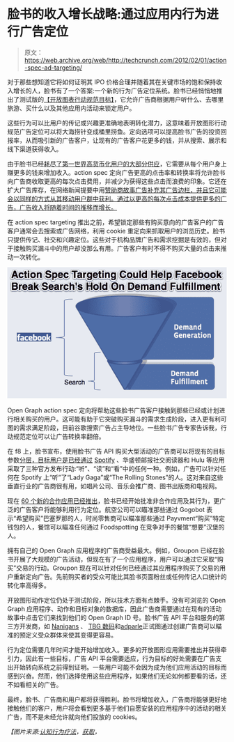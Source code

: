 # 脸书的收入增长战略:通过应用内行为进行广告定位

> 原文：<https://web.archive.org/web/http://techcrunch.com/2012/02/01/action-spec-ad-targeting/>

对于那些想知道它将如何证明其 IPO 价格合理并随着其在关键市场的饱和保持收入增长的人，脸书有了一个答案:一个新的行为广告定位系统。脸书已经悄悄地推出了测试版的[【开放图表行动规范目标】](https://web.archive.org/web/20230404151646/http://developers.facebook.com/docs/reference/ads-api/start-action-specs/)，它允许广告商根据用户听什么、去哪里旅游、买什么以及其他应用内活动来锁定用户。

这些行为可以比用户的传记或兴趣更准确地表明转化潜力，这意味着开放图形行动规范广告定位可以将大海捞针变成桶里捞鱼。定向选项可以提高脸书广告的投资回报率，从而吸引新的广告客户，让现有的广告客户花更多的钱，并从搜索、展示和线下渠道获得收入。

由于脸书已经[耗尽了第一世界高货币化用户的大部分供应](https://web.archive.org/web/20230404151646/https://techcrunch.com/2011/12/29/2011facebookmarketsaturationus/)，它需要从每个用户身上赚更多的钱来增加收入。action spec 定向广告更高的点击率和转换率将允许脸书向广告商收取更高的每次点击费用，并减少为获得这些点击而浪费的印象。它还在扩大广告库存，在网络新闻提要中用[赞助商故事广告补充其广告边栏，并且它可能会以同样的方式从其移动用户群中获利。通过以更高的每次点击成本提供更多的广告，广告收入将随着时间的推移而增长。](https://web.archive.org/web/20230404151646/https://techcrunch.com/2012/01/10/featured-news-feed-ads/)

在 action spec targeting 推出之前，希望锁定那些有购买意向的广告客户的广告客户通常会去搜索或广告网络，利用 cookie 重定向来抓取用户的浏览历史。脸书只提供传记、社交和兴趣定位。这些对于机构品牌广告和需求挖掘是有效的，但对于接触购买漏斗中的用户却没那么有用。广告客户有时不得不购买大量的点击来推动一次转化。

![](img/ab25f000a462debc009291170d308254.png "Facebook Ads Purchase Funnel")

Open Graph action spec 定向将帮助这些脸书广告客户接触到那些已经或计划进行相关购买的用户。这可能有助于它突破购买漏斗的需求生成阶段，进入更有利可图的需求满足阶段，目前谷歌搜索广告占主导地位。一些脸书广告专家告诉我，行动规范定位可以让广告转换率翻倍。

在 f8 上，脸书宣布，使用脸书广告 API 购买大型活动的广告商可以将现有的目标参数[分层，目标用户是已经通过](https://web.archive.org/web/20230404151646/http://www.insidefacebook.com/2011/09/22/what-f8-means-for-advertisers-the-ability-to-target-users-based-on-media-consumption/) [Spotify](https://web.archive.org/web/20230404151646/https://techcrunch.com/2012/01/06/spotifyfunnel/) 、华盛顿邮报社交阅读器和 Hulu 等应用采取了三种官方发布行动:“听”、“读”和“看”中的任何一种。例如，广告可以针对任何在 Spotify 上“听”了“Lady Gaga”或“The Rolling Stones”的人。这对来自这些垂直行业的广告商很有用，如唱片公司、音乐会推广商、图书出版商和电视网。

现在 [60 个新的合作应用已经推出](https://web.archive.org/web/20230404151646/https://techcrunch.com/2012/01/18/open-graph-websites/)，脸书已经开始批准非合作应用及其行为，更广泛的广告客户将能够利用行为定位。航空公司可以瞄准那些通过 Gogobot 表示“希望购买”巴塞罗那的人，时尚零售商可以瞄准那些通过 Payvment“购买”特定钱包的人，餐馆可以瞄准任何通过 Foodspotting 在竞争对手的餐馆“想要”汉堡的人。

拥有自己的 Open Graph 应用程序的广告商受益最大。例如，Groupon 已经在脸书开展了大规模的广告活动，但现在有了一个应用程序，用户可以通过它采取“购买”交易的行动。Groupon 现在可以针对任何已经通过其应用程序购买了交易的用户重新定向广告。先前购买者的受众可能比其脸书页面粉丝或任何传记人口统计的转化率高得多。

开放图形动作定位仍处于测试阶段，所以技术方面有点棘手。没有可浏览的 Open Graph 应用程序、动作和目标对象的数据库，因此广告商需要通过在现有的活动故事中点击它们来找到他们的 Open Graph ID 号。脸书广告 API 平台和服务的第三方开发商，如 [Nanigans](https://web.archive.org/web/20230404151646/http://blog.nanigans.com/2012/01/31/nanigans-closes-2011-with-explosive-growth/) 、 [TBG 数码](https://web.archive.org/web/20230404151646/http://www.crunchbase.com/company/tbg-london)和[adparle](https://web.archive.org/web/20230404151646/http://www.crunchbase.com/company/adparlor)正试图通过创建广告商可以瞄准的预定义受众群体来使其变得更容易。

行为定位需要几年时间才能开始增加收入。更多的开放图形应用需要推出并获得牵引力，因此有一些目标，广告 API 平台需要适应，行为目标的好处需要在广告支出开始转向系统之前得到证明。一些用户可能不会因为成为他们应用活动的目标而感到兴奋。然而，他们选择使用这些应用程序，如果他们无论如何都要看的话，还不如看相关的广告。

最终，脸书、广告商和用户都将获得胜利。脸书将增加收入，广告商将能够更好地接触他们的客户，用户将会看到更多基于他们自愿安装的应用程序中的活动的相关广告，而不是未经允许就向他们投放的 cookies。

*【图片来源:[认知行为疗法](https://web.archive.org/web/20230404151646/http://www.cognitive-behavioral-therapy.org/)，[获取](https://web.archive.org/web/20230404151646/http://www.acquisio.com/ppc/adding-value-through-facebook-advertising/)，*